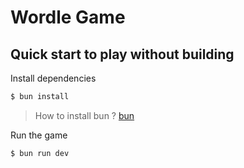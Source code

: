 # Wordle Game

## Quick start to play without building

Install dependencies

```bash
$ bun install
```

> How to install bun ? [bun](https://bun.sh/)

Run the game

```bash
$ bun run dev
```
